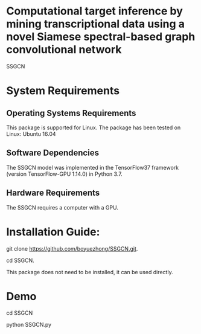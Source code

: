 # Computational target inference by mining transcriptional data using a novel Siamese spectral-based graph convolutional network
SSGCN

# System Requirements
## Operating Systems  Requirements
This package is supported for  Linux. The package has been tested on Linux: Ubuntu 16.04
## Software Dependencies
The SSGCN model was implemented in the TensorFlow37 framework (version TensorFlow-GPU 1.14.0) in Python 3.7.
## Hardware Requirements
The SSGCN requires a computer with a  GPU.
# Installation Guide:
git clone https://github.com/boyuezhong/SSGCN.git.

cd SSGCN.

This package does not need to be installed, it can be used directly.
# Demo
cd SSGCN

python SSGCN.py



